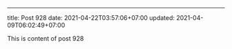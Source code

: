 ---
title: Post 928
date: 2021-04-22T03:57:06+07:00
updated: 2021-04-09T06:02:49+07:00

This is content of post 928
